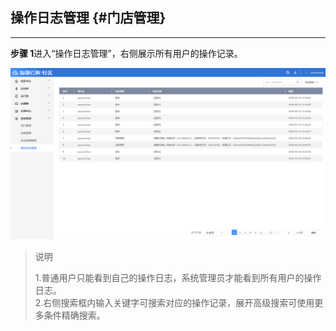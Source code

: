 ## 操作日志管理 {#门店管理}

---

**步骤 1**进入“操作日志管理”，右侧展示所有用户的操作记录。

![](/assets/cao-zuo-ri-zhi.png)

> 说明
>
> 1.普通用户只能看到自己的操作日志，系统管理员才能看到所有用户的操作日志。  
> 2.右侧搜索框内输入关键字可搜索对应的操作记录，展开高级搜索可使用更多条件精确搜索。




